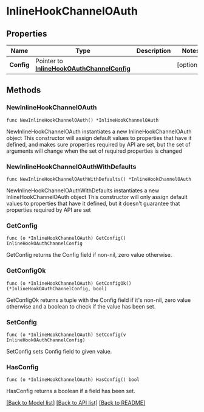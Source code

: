 # InlineHookChannelOAuth

## Properties

Name | Type | Description | Notes
------------ | ------------- | ------------- | -------------
**Config** | Pointer to [**InlineHookOAuthChannelConfig**](InlineHookOAuthChannelConfig.md) |  | [optional] 

## Methods

### NewInlineHookChannelOAuth

`func NewInlineHookChannelOAuth() *InlineHookChannelOAuth`

NewInlineHookChannelOAuth instantiates a new InlineHookChannelOAuth object
This constructor will assign default values to properties that have it defined,
and makes sure properties required by API are set, but the set of arguments
will change when the set of required properties is changed

### NewInlineHookChannelOAuthWithDefaults

`func NewInlineHookChannelOAuthWithDefaults() *InlineHookChannelOAuth`

NewInlineHookChannelOAuthWithDefaults instantiates a new InlineHookChannelOAuth object
This constructor will only assign default values to properties that have it defined,
but it doesn't guarantee that properties required by API are set

### GetConfig

`func (o *InlineHookChannelOAuth) GetConfig() InlineHookOAuthChannelConfig`

GetConfig returns the Config field if non-nil, zero value otherwise.

### GetConfigOk

`func (o *InlineHookChannelOAuth) GetConfigOk() (*InlineHookOAuthChannelConfig, bool)`

GetConfigOk returns a tuple with the Config field if it's non-nil, zero value otherwise
and a boolean to check if the value has been set.

### SetConfig

`func (o *InlineHookChannelOAuth) SetConfig(v InlineHookOAuthChannelConfig)`

SetConfig sets Config field to given value.

### HasConfig

`func (o *InlineHookChannelOAuth) HasConfig() bool`

HasConfig returns a boolean if a field has been set.


[[Back to Model list]](../README.md#documentation-for-models) [[Back to API list]](../README.md#documentation-for-api-endpoints) [[Back to README]](../README.md)



